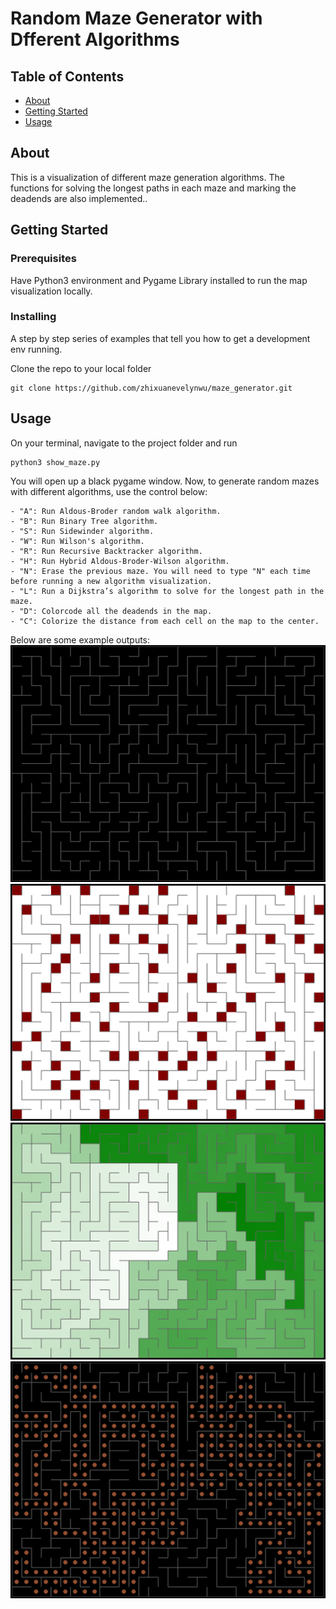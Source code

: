 # Random Maze Generator with Dfferent Algorithms

## Table of Contents

- [About](#about)
- [Getting Started](#getting_started)
- [Usage](#usage)

## About <a name = "about"></a>

This is a visualization of different maze generation algorithms. The functions for solving the longest paths in each maze and marking the deadends are also implemented..

## Getting Started <a name = "getting_started"></a>

### Prerequisites

Have Python3 environment and Pygame Library installed to run the map visualization locally.

### Installing

A step by step series of examples that tell you how to get a development env running.

Clone the repo to your local folder

```
git clone https://github.com/zhixuanevelynwu/maze_generator.git
```

## Usage <a name = "usage"></a>

On your terminal, navigate to the project folder and run

```
python3 show_maze.py
```

You will open up a black pygame window. Now, to generate random mazes with different algorithms, use the control below:

```
- "A": Run Aldous-Broder random walk algorithm.
- "B": Run Binary Tree algorithm.
- "S": Run Sidewinder algorithm.
- "W": Run Wilson's algorithm.
- "R": Run Recursive Backtracker algorithm.
- "H": Run Hybrid Aldous-Broder-Wilson algorithm.
- "N": Erase the previous maze. You will need to type "N" each time before running a new algorithm visualization.
- "L": Run a Dijkstra’s algorithm to solve for the longest path in the maze.
- "D": Colorcode all the deadends in the map.
- "C": Colorize the distance from each cell on the map to the center.
```

Below are some example outputs:
![initial window](images/r.png?raw=true "Title")
![initial window](images/d.png?raw=true "Title")
![initial window](images/c.png?raw=true "Title")
![initial window](images/l.png?raw=true "Title")
